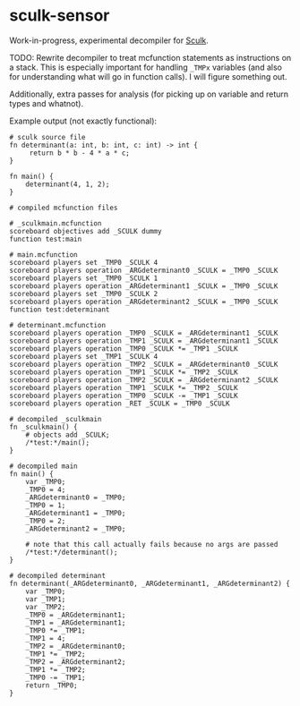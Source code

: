 # sculk-sensor

Work-in-progress, experimental decompiler for
[Sculk](https://github.com/Trivaxy/sculk).

TODO: Rewrite decompiler to treat mcfunction statements as instructions on a
stack. This is especially important for handling `_TMPx` variables (and also
for understanding what will go in function calls). I will figure something out.

Additionally, extra passes for analysis (for picking up on variable and return
types and whatnot).

Example output (not exactly functional):

```
# sculk source file
fn determinant(a: int, b: int, c: int) -> int {
     return b * b - 4 * a * c;
}
    
fn main() {
    determinant(4, 1, 2);
}
```

```mcfunction
# compiled mcfunction files

# _sculkmain.mcfunction
scoreboard objectives add _SCULK dummy
function test:main

# main.mcfunction
scoreboard players set _TMP0 _SCULK 4
scoreboard players operation _ARGdeterminant0 _SCULK = _TMP0 _SCULK
scoreboard players set _TMP0 _SCULK 1
scoreboard players operation _ARGdeterminant1 _SCULK = _TMP0 _SCULK
scoreboard players set _TMP0 _SCULK 2
scoreboard players operation _ARGdeterminant2 _SCULK = _TMP0 _SCULK
function test:determinant

# determinant.mcfunction
scoreboard players operation _TMP0 _SCULK = _ARGdeterminant1 _SCULK
scoreboard players operation _TMP1 _SCULK = _ARGdeterminant1 _SCULK
scoreboard players operation _TMP0 _SCULK *= _TMP1 _SCULK
scoreboard players set _TMP1 _SCULK 4
scoreboard players operation _TMP2 _SCULK = _ARGdeterminant0 _SCULK
scoreboard players operation _TMP1 _SCULK *= _TMP2 _SCULK
scoreboard players operation _TMP2 _SCULK = _ARGdeterminant2 _SCULK
scoreboard players operation _TMP1 _SCULK *= _TMP2 _SCULK
scoreboard players operation _TMP0 _SCULK -= _TMP1 _SCULK
scoreboard players operation _RET _SCULK = _TMP0 _SCULK
```

```
# decompiled _sculkmain
fn _sculkmain() {
    # objects add _SCULK;
    /*test:*/main();
}

# decompiled main
fn main() {
    var _TMP0;
    _TMP0 = 4;
    _ARGdeterminant0 = _TMP0;
    _TMP0 = 1;
    _ARGdeterminant1 = _TMP0;
    _TMP0 = 2;
    _ARGdeterminant2 = _TMP0;

    # note that this call actually fails because no args are passed
    /*test:*/determinant();
}

# decompiled determinant
fn determinant(_ARGdeterminant0, _ARGdeterminant1, _ARGdeterminant2) {
    var _TMP0;
    var _TMP1;
    var _TMP2;
    _TMP0 = _ARGdeterminant1;
    _TMP1 = _ARGdeterminant1;
    _TMP0 *= _TMP1;
    _TMP1 = 4;
    _TMP2 = _ARGdeterminant0;
    _TMP1 *= _TMP2;
    _TMP2 = _ARGdeterminant2;
    _TMP1 *= _TMP2;
    _TMP0 -= _TMP1;
    return _TMP0;
}
```